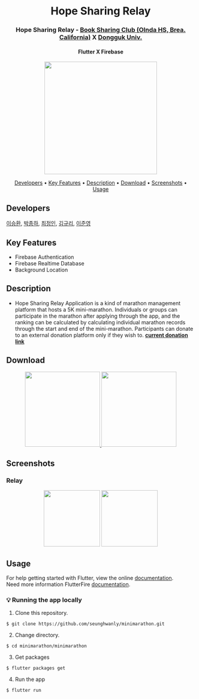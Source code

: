 <h1 align="center">
Hope Sharing Relay
</h1>
<h3 align="center">
Hope Sharing Relay - <a href="https://hainy1021.wixsite.com/mysite/blog">Book Sharing Club (Olnda HS, Brea. California)</a> X <a href="http://www.dongguk.edu/mbs/kr/index.jsp">Dongguk Univ.</a>
</h3>
<h4 align="center">
  Flutter X Firebase 
</h4>
<p align="center">
  <img src="https://user-images.githubusercontent.com/22142225/101126597-2d8d3300-363f-11eb-81c4-53dc73d3b323.png" width="300"/>
</p>

<p align="center">
  <a href="#developers">Developers</a> •
  <a href="#key-features">Key Features</a> •
  <a href="#description">Description</a> •
  <a href="#download">Download</a> •
  <a href="#screenshots">Screenshots</a> •
  <a href="#usage">Usage</a>
</p>

## Developers
[이승환](https://github.com/seunghwanly), [박종하](https://github.com/jonghapark), [최정인](https://github.com/JungIn-Choi), [김규리](https://github.com/kyureekim), [이준영](https://github.com/jun991203)

## Key Features
* Firebase Authentication
* Firebase Realtime Database
* Background Location

## Description
* Hope Sharing Relay Application is a kind of marathon management platform that hosts a 5K mini-marathon.  Individuals or groups can participate in the marathon after applying through the app, and the ranking can be calculated by calculating individual marathon records through the start and end of the mini-marathon. Participants can donate to an external donation platform only if they wish to.
<a href="https://www.gofundme.com/f/can-we-read?utm_medium=copy_link&utm_source=customer&utm_campaign=p_lico+share-sheet">**current donation link**</a>

## Download
<p align="center">
<a href="https://apps.apple.com/us/app/hope-sharing-relay/id1542745470">
  <img src="https://user-images.githubusercontent.com/22142225/101352180-15cedc80-38d5-11eb-9ba0-4ab84759420f.png"  width="200"/>
</a>
<a href="https://play.google.com/store/apps/details?id=com.hopeSharingRelay">
  <img src="https://user-images.githubusercontent.com/22142225/101352184-17000980-38d5-11eb-8e96-d7aa66181ee7.png"  width="200"/>
</a>
</p>

## Screenshots
### Relay
<p align="center">
  <img src="https://user-images.githubusercontent.com/22142225/101128699-8a8ae800-3643-11eb-9a17-8e5a07864b37.gif" width="150"/>
  <img src="https://user-images.githubusercontent.com/22142225/101128695-88c12480-3643-11eb-8019-921689c9fdcb.gif" width="150"/>
</p>

## Usage
For help getting started with Flutter, view the online [documentation](https://flutter.io/).<br>
Need more information FlutterFire [documentation](https://firebase.flutter.dev/docs/overview).

### :bulb: Running the app locally
1. Clone this repository.
```terminal
$ git clone https://github.com/seunghwanly/minimarathon.git
```
2. Change directory.
```terminal
$ cd minimarathon/minimarathon
```
3. Get packages
```terminal
$ flutter packages get
```
4. Run the app
```terminal
$ flutter run
```
